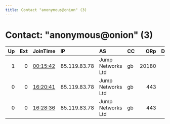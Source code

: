 ```yaml
---
title: Contact "anonymous@onion" (3)
---
```


# Contact: "anonymous@onion" (3)

|   Up |   Ext | JoinTime                                                                                            | IP           | AS                | CC   |   ORp |   Dirp | OS    | Version   |   Nickname |   eFamMembers |
|-----:|------:|:----------------------------------------------------------------------------------------------------|:-------------|:------------------|:-----|------:|-------:|:------|:----------|-----------:|--------------:|
|    1 |     0 | [00:15:42](https://metrics.torproject.org/rs.html#details/31B18DBA41104449E5FCAEFA38C70FFEE5664D0B) | 85.119.83.78 | Jump Networks Ltd | gb   | 20180 |      0 | Linux | 0.3.2.10  |  851198378 |             1 |
|    0 |     0 | [16:20:41](https://metrics.torproject.org/rs.html#details/34CC98AD841D6786E385677D7192DA2F8C20EDF0) | 85.119.83.78 | Jump Networks Ltd | gb   |   443 |      0 | Linux | 0.3.2.10  |  851198378 |             1 |
|    0 |     0 | [16:28:36](https://metrics.torproject.org/rs.html#details/5AF92E21D2C87F31FCE62C74DD6914D9B149C444) | 85.119.83.78 | Jump Networks Ltd | gb   |   443 |      0 | Linux | 0.3.2.10  |  851198378 |             1 |
